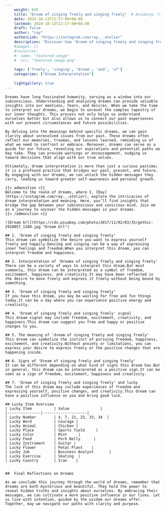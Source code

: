 ```yaml
---
    weight: 635
    title: "Dream of singing freely and singing freely"  # Assuming 'title' column exists
    date: 2024-10-13T12:57:00+08:00
    lastmod: 2024-10-13T12:57:00+08:00
    draft: false
    author: "ray"
    authorLink: "https://instagram.com/ray._.atelier"
    description: "Discover how 'Dream of singing freely and singing freely' can interpret your future and uncover its significant meanings in your life."
    #images: []
    #resources:
    #- name: "featured-image"
    #  src: "featured-image.png"
    
    tags: ['freely', 'singing', 'Dream', 'and', 'of']
    categories: ["Dream Interpretation"]
    
    lightgallery: true
---
```

    
    Dreams have long fascinated humanity, serving as a window into our subconscious. Understanding and analyzing dreams can provide valuable insights into our emotions, fears, and desires. When we take the time to interpret our dreams, we begin to unravel the complex tapestry of our inner thoughts. This process not only helps us understand ourselves better but also allows us to connect our past experiences with our present circumstances and future possibilities.
    
    By delving into the meanings behind specific dreams, we can gain clarity about unresolved issues from our past. These dreams often reflect our memories, traumas, and lessons learned, reminding us of what we need to confront or embrace. Moreover, dreams can serve as a guide for our future, revealing our aspirations and potential paths we may take. They can provide warnings or encouragement, nudging us toward decisions that align with our true selves.
    
    Ultimately, dream interpretation is more than just a curious pastime; it is a profound practice that bridges our past, present, and future. By engaging with our dreams, we can unlock the hidden messages they carry, leading us toward greater self-awareness and personal growth.
    
    {{< admonition >}}
    Welcome to the realm of dreams, where I, [Ray](https://instagram.com/ray._.atelier), explore the intricacies of dream interpretation and meaning. Here, you’ll find insights that bridge the gap between your subconscious and conscious mind. Join me on a journey to uncover the hidden messages in your dreams.
    {{< /admonition >}}
    
    ![Dream Grl](https://cdn.pixabay.com/photo/2017/11/02/03/35/gothic-2910057_1280.jpg "Dream Grl")
    
    ## 1. 'Dream of singing freely and singing freely'
    This dream can symbolize the desire you want to express yourself freely and happily.Dancing and singing can be a way of expressing inner feelings and freedom.When you interpret this dream, you can interpret freedom and happiness.
    
    ## 2. Interpretation of 'Dreams of singing freely and singing freely'
    There can be a variety of ways to interpret this dream.But most commonly, this dream can be interpreted as a symbol of freedom, excitement, happiness, and creativity.It may have been reflected in the desire to move freely and express it freely without being bound by something.
    
    ## 3. 'Dream of singing freely and singing freely'
    If you have this dream, you may be waiting for free and fun things today.It can be a day where you can experience positive energy and creativity.
    
    ## 4. 'Dream of singing freely and singing freely' signal
    This dream signal may include freedom, excitement, creativity, and happiness.This dream can suggest you free and happy or positive changes to you.
    
    ## 5. The meaning of 'dream of singing freely and singing freely'
    This dream can symbolize the instinct of pursuing freedom, happiness, excitement, and creativity.Without anxiety or limitations, you can express your desire to express freely or the positive changes that are happening inside.
    
    ## 6. Signs of 'Dream of singing freely and singing freely'
    It can be different depending on what kind of signs this dream has.But in general, this dream can be interpreted as a positive sign.It can be seen as a sign of freedom, excitement, happiness and creativity.
    
    ## 7. 'Dream of singing freely and singing freely' and lucky
    The luck of this dream may include experiences of freedom and expressing yourself, positive changes, and creativity.This dream can have a positive influence on you and bring good luck.
    
    ## Lucky Item Overview
    | Lucky Item          | Value              |
    |---------------|--------------------|
    | Lucky Number        | 4, 7, 21, 23, 33, 34  |
    | Lucky Word          | Courage |
    | Lucky Animal        | Chicken |
    | Lucky Place         | Sports field     |
    | Lucky Color         | Mint     |
    | Lucky Food          | Pork Belly      |
    | Lucky Instrument    | Guitar |
    | Lucky Flower        | Petal Plant    |
    | Lucky Job           | Business Analyst       |
    | Lucky Exercise      | Skating  |
    | Lucky Country       | Iran    |
    
    
    ##  Final Reflections on Dreams
    
    As we conclude this journey through the world of dreams, remember that dreams are both mysterious and beautiful. They hold the power to reveal hidden truths and insights about ourselves. By embracing their messages, we can cultivate a more positive influence in our lives. Let us live with intention, guided by the wisdom our dreams offer. Together, may we navigate our paths with clarity and purpose.
    